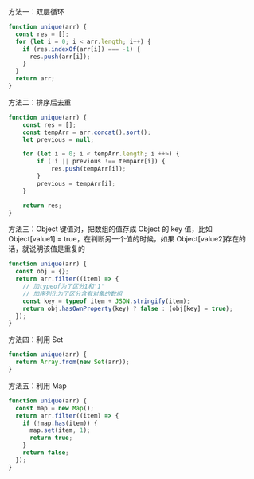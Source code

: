 方法一：双层循环

```js
function unique(arr) {
  const res = [];
  for (let i = 0; i < arr.length; i++) {
    if (res.indexOf(arr[i]) === -1) {
      res.push(arr[i]);
    }
  }
  return arr;
}
```

方法二：排序后去重

```js
function unique(arr) {
    const res = [];
    const tempArr = arr.concat().sort();
    let previous = null;

    for (let i = 0; i < tempArr.length; i ++>) {
        if (!i || previous !== tempArr[i]) {
            res.push(tempArr[i]);
        }
        previous = tempArr[i];
    }

    return res;
}
```

方法三：Object 键值对，把数组的值存成 Object 的 key 值，比如 Object[value1] = true，在判断另一个值的时候，如果 Object[value2]存在的话，就说明该值是重复的

```js
function unique(arr) {
  const obj = {};
  return arr.filter((item) => {
    // 加typeof为了区分1和'1'
    // 加序列化为了区分含有对象的数组
    const key = typeof item + JSON.stringify(item);
    return obj.hasOwnProperty(key) ? false : (obj[key] = true);
  });
}
```

方法四：利用 Set

```js
function unique(arr) {
  return Array.from(new Set(arr));
}
```

方法五：利用 Map

```js
function unique(arr) {
  const map = new Map();
  return arr.filter((item) => {
    if (!map.has(item)) {
      map.set(item, 1);
      return true;
    }
    return false;
  });
}
```
